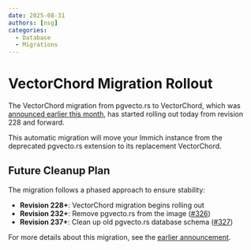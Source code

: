 ```yaml
---
date: 2025-08-31
authors: [nsg]
categories:
  - Database
  - Migrations
---
```


# VectorChord Migration Rollout

The VectorChord migration from pgvecto.rs to VectorChord, which was [announced earlier this month](01-notifications-announcement.md), has started rolling out today from revision 228 and forward.

This automatic migration will move your Immich instance from the deprecated pgvecto.rs extension to its replacement VectorChord.

## Future Cleanup Plan

The migration follows a phased approach to ensure stability:

- **Revision 228+**: VectorChord migration begins rolling out
- **Revision 232+**: Remove pgvecto.rs from the image ([#326](https://github.com/nsg/immich-distribution/issues/326))
- **Revision 237+**: Clean up old pgvecto.rs database schema ([#327](https://github.com/nsg/immich-distribution/issues/327))

For more details about this migration, see the [earlier announcement](01-notifications-announcement.md).

